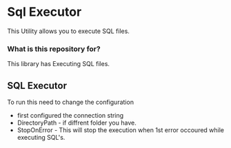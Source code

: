 # Sql Executor
This Utility allows you to execute SQL files.

### What is this repository for? ###

This library has 
Executing SQL files.

## SQL Executor ##
To run this need to change the configuration 
* first configured the connection string
* DirectoryPath - if diffrent folder you have.
* StopOnError - This will stop the execution when 1st error occoured while executing SQL's.
